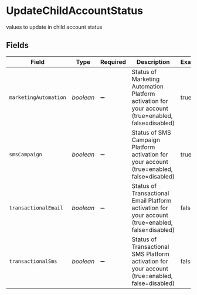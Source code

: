 # UpdateChildAccountStatus

values to update in child account status


## Fields

| Field                                                                                              | Type                                                                                               | Required                                                                                           | Description                                                                                        | Example                                                                                            |
| -------------------------------------------------------------------------------------------------- | -------------------------------------------------------------------------------------------------- | -------------------------------------------------------------------------------------------------- | -------------------------------------------------------------------------------------------------- | -------------------------------------------------------------------------------------------------- |
| `marketingAutomation`                                                                              | *boolean*                                                                                          | :heavy_minus_sign:                                                                                 | Status of Marketing Automation Platform activation for your account (true=enabled, false=disabled) | true                                                                                               |
| `smsCampaign`                                                                                      | *boolean*                                                                                          | :heavy_minus_sign:                                                                                 | Status of SMS Campaign Platform activation for your account (true=enabled, false=disabled)         | true                                                                                               |
| `transactionalEmail`                                                                               | *boolean*                                                                                          | :heavy_minus_sign:                                                                                 | Status of Transactional Email Platform activation for your account (true=enabled, false=disabled)  | false                                                                                              |
| `transactionalSms`                                                                                 | *boolean*                                                                                          | :heavy_minus_sign:                                                                                 | Status of Transactional SMS Platform activation for your account (true=enabled, false=disabled)    | false                                                                                              |